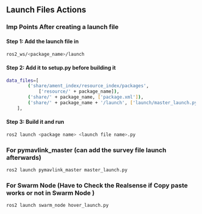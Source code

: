 ## Launch Files Actions

### Imp Points After creating a launch file
#### Step 1: Add the launch file in 
```bash
ros2_ws/<package_name>/launch
```
#### Step 2: Add it to setup.py before building it
```bash
data_files=[
        ('share/ament_index/resource_index/packages',
            ['resource/' + package_name]),
        ('share/' + package_name, ['package.xml']),
        ('share/' + package_name + '/launch', ['launch/master_launch.py']), <------ This Part
    ],
```
#### Step 3: Build it and run
```bash
ros2 launch <package name> <launch file name>.py
```

### For pymavlink_master (can add the survey file launch afterwards)
```bash
ros2 launch pymavlink_master master_launch.py
```

### For Swarm Node (Have to Check the Realsense if Copy paste works or not in Swarm Node )
```bash
ros2 launch swarm_node hover_launch.py
```




